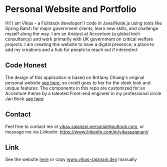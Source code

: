 # Personal Website and Portfolio

Hi! I am Vikas - a Fullstack developer! I code in Java/Node.js using tools like Spring Batch for major government clients, learn new skills, and challenge myself along the way. I am an Analyst at Accenture (a global tech consultancy) and work primarily with UK government on critical welfare projects. I am creating this website to have a digital presence; a place to add my creations and a hub for people to reach out if interested. 

## Code Honest
The design of this application is based on Brittany Chiang's original personal website [see here](https://brittanychiang.com/#about), so credit goes to her for the sleek look and unique features. The components in this repo are customized for an Accenture theme by a talented Front-end engineer in my professional circle Jan Bock [see here](https://www.jan-bock.dev/)

## Contact
Feel free to contact me at vikas.sajanani.personal@outlook.com, or message me via Linkedin: https://www.linkedin.com/in/vikassajanani/

## Link
See the website [here](https://www.vikas-sajanani.dev) or copy www.vikas-sajanani.dev manually
